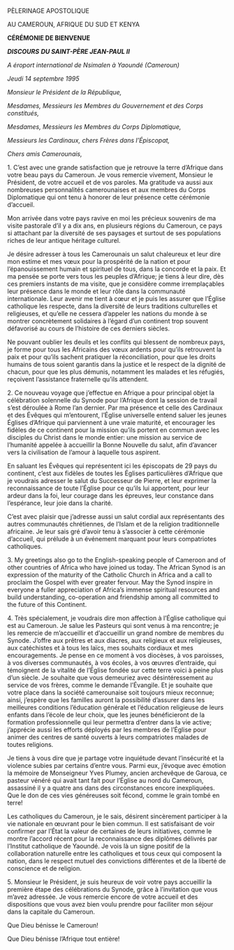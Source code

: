PÈLERINAGE APOSTOLIQUE

AU CAMEROUN, AFRIQUE DU SUD ET KENYA

**CÉRÉMONIE DE BIENVENUE**

***DISCOURS*** ***DU SAINT-PÈRE JEAN-PAUL II***

*A* *éroport international de Nsimalen à Yaoundé (Cameroun)*

*Jeudi 14 septembre 1995*

*Monsieur le Président de la République,*

*Mesdames, Messieurs les Membres du Gouvernement et des Corps constitués,*

*Mesdames, Messieurs les Membres du Corps Diplomatique,*

*Messieurs les Cardinaux, chers Frères dans l’Épiscopat,*

*Chers amis Camerounais,*

1\. C’est avec une grande satisfaction que je retrouve la terre d’Afrique dans votre beau pays du Cameroun. Je vous remercie vivement, Monsieur le Président, de votre accueil et de vos paroles. Ma gratitude va aussi aux nombreuses personnalités camerounaises et aux membres du Corps Diplomatique qui ont tenu à honorer de leur présence cette cérémonie d’accueil.

Mon arrivée dans votre pays ravive en moi les précieux souvenirs de ma visite pastorale d’il y a dix ans, en plusieurs régions du Cameroun, ce pays si attachant par la diversité de ses paysages et surtout de ses populations riches de leur antique héritage culturel.

Je désire adresser à tous les Camerounais un salut chaleureux et leur dire mon estime et mes vœux pour la prospérité de la nation et pour l’épanouissement humain et spirituel de tous, dans la concorde et la paix. Et ma pensée se porte vers tous les peuples d’Afrique; je tiens à leur dire, dès ces premiers instants de ma visite, que je considère comme irremplaçables leur présence dans le monde et leur rôle dans la communauté internationale. Leur avenir me tient à cœur et je puis les assurer que l’Église catholique les respecte, dans la diversité de leurs traditions culturelles et religieuses, et qu’elle ne cessera d’appeler les nations du monde à se montrer concrètement solidaires à l’égard d’un continent trop souvent défavorisé au cours de l’histoire de ces derniers siècles.

Ne pouvant oublier les deuils et les conflits qui blessent de nombreux pays, je forme pour tous les Africains des vœux ardents pour qu’ils retrouvent la paix et pour qu’ils sachent pratiquer la réconciliation, pour que les droits humains de tous soient garantis dans la justice et le respect de la dignité de chacun, pour que les plus démunis, notamment les malades et les réfugiés, reçoivent l’assistance fraternelle qu’ils attendent.

2\. Ce nouveau voyage que j’effectue en Afrique a pour principal objet la célébration solennelle du Synode pour l’Afrique dont la session de travail s’est déroulée à Rome l’an dernier. Par ma présence et celle des Cardinaux et des Évêques qui m’entourent, l’Église universelle entend saluer les jeunes Églises d’Afrique qui parviennent à une vraie maturité, et encourager les fidèles de ce continent pour la mission qu’ils portent en commun avec les disciples du Christ dans le monde entier: une mission au service de l’humanité appelée à accueillir la Bonne Nouvelle du salut, afin d’avancer vers la civilisation de l’amour à laquelle tous aspirent.

En saluant les Évêques qui représentent ici les épiscopats de 29 pays du continent, c’est aux fidèles de toutes les Églises particulières d’Afrique que je voudrais adresser le salut du Successeur de Pierre, et leur exprimer la reconnaissance de toute l’Église pour ce qu’ils lui apportent, pour leur ardeur dans la foi, leur courage dans les épreuves, leur constance dans l’espérance, leur joie dans la charité.

C’est avec plaisir que j’adresse aussi un salut cordial aux représentants des autres communautés chrétiennes, de l’Islam et de la religion traditionnelle africaine. Je leur sais gré d’avoir tenu à s’associer à cette cérémonie d’accueil, qui prélude à un événement marquant pour leurs compatriotes catholiques.

3\. My greetings also go to the English-speaking people of Cameroon and of other countries of Africa who have joined us today. The African Synod is an expression of the maturity of the Catholic Church in Africa and a call to proclaim the Gospel with ever greater fervour. May the Synod inspire in everyone a fuller appreciation of Africa’s immense spiritual resources and build understanding, co-operation and friendship among all committed to the future of this Continent.

4\. Très spécialement, je voudrais dire mon affection à l’Église catholique qui est au Cameroun. Je salue les Pasteurs qui sont venus à ma rencontre; je les remercie de m’accueillir et d’accueillir un grand nombre de membres du Synode. J’offre aux prêtres et aux diacres, aux religieux et aux religieuses, aux catéchistes et à tous les laïcs, mes souhaits cordiaux et mes encouragements. Je pense en ce moment à vos diocèses, à vos paroisses, à vos diverses communautés, à vos écoles, à vos œuvres d’entraide, qui témoignent de la vitalité de l’Église fondée sur cette terre voici à peine plus d’un siècle. Je souhaite que vous demeuriez avec désintéressement au service de vos frères, comme le demande l’Évangile. Et je souhaite que votre place dans la société camerounaise soit toujours mieux reconnue; ainsi, j’espère que les familles auront la possibilité d’assurer dans les meilleures conditions l’éducation générale et l’éducation religieuse de leurs enfants dans l’école de leur choix, que les jeunes bénéficieront de la formation professionnelle qui leur permettra d’entrer dans la vie active; j’apprécie aussi les efforts déployés par les membres de l’Église pour animer des centres de santé ouverts à leurs compatriotes malades de toutes religions.

Je tiens à vous dire que je partage votre inquiétude devant l’insécurité et la violence subies par certains d’entre vous. Parmi eux, j’évoque avec émotion la mémoire de Monseigneur Yves Plumey, ancien archevêque de Garoua, ce pasteur vénéré qui avait tant fait pour l’Église au nord du Cameroun, assassiné il y a quatre ans dans des circonstances encore inexpliquées. Que le don de ces vies généreuses soit fécond, comme le grain tombé en terre!

Les catholiques du Cameroun, je le sais, désirent sincèrement participer à la vie nationale en œuvrant pour le bien commun. Il est satisfaisant de voir confirmer par l’État la valeur de certaines de leurs initiatives, comme le montre l’accord récent pour la reconnaissance des diplômes délivrés par l’Institut catholique de Yaoundé. Je vois là un signe positif de la collaboration naturelle entre les catholiques et tous ceux qui composent la nation, dans le respect mutuel des convictions différentes et de la liberté de conscience et de religion.

5\. Monsieur le Président, je suis heureux de voir votre pays accueillir la première étape des célébrations du Synode, grâce à l’invitation que vous m’avez adressée. Je vous remercie encore de votre accueil et des dispositions que vous avez bien voulu prendre pour faciliter mon séjour dans la capitale du Cameroun.

Que Dieu bénisse le Cameroun!

Que Dieu bénisse l’Afrique tout entière!